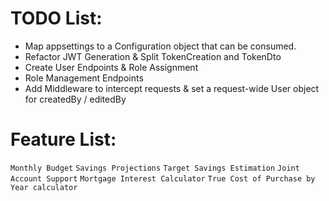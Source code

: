 # TODO List:

- Map appsettings to a Configuration object that can be consumed.
- Refactor JWT Generation & Split TokenCreation and TokenDto
- Create User Endpoints & Role Assignment
- Role Management Endpoints
- Add Middleware to intercept requests & set a request-wide User object for createdBy / editedBy

 
# Feature List:
`Monthly Budget` `Savings Projections` `Target Savings Estimation`
`Joint Account Support` `Mortgage Interest Calculator` `True Cost of Purchase by Year calculator`